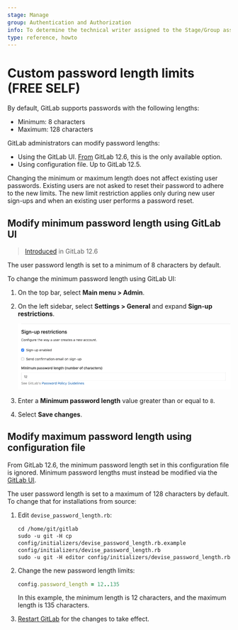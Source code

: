 ```yaml
---
stage: Manage
group: Authentication and Authorization
info: To determine the technical writer assigned to the Stage/Group associated with this page, see https://about.gitlab.com/handbook/product/ux/technical-writing/#assignments
type: reference, howto
---
```


# Custom password length limits **(FREE SELF)**

By default, GitLab supports passwords with the following lengths:

- Minimum: 8 characters
- Maximum: 128 characters

GitLab administrators can modify password lengths:

- Using the GitLab UI. [From](https://gitlab.com/gitlab-org/gitlab/-/merge_requests/20661) GitLab
  12.6, this is the only available option.
- Using configuration file. Up to GitLab 12.5.

Changing the minimum or maximum length does not affect existing user passwords. Existing users are
not asked to reset their password to adhere to the new limits. The new limit restriction applies
only during new user sign-ups and when an existing user performs a password reset.

## Modify minimum password length using GitLab UI

> [Introduced](https://gitlab.com/gitlab-org/gitlab/-/merge_requests/20661) in GitLab 12.6

The user password length is set to a minimum of 8 characters by default.

To change the minimum password length using GitLab UI:

1. On the top bar, select **Main menu > Admin**.
1. On the left sidebar, select **Settings > General** and expand **Sign-up restrictions**.

   ![Minimum password length settings](../user/admin_area/img/minimum_password_length_settings_v12_6.png)

1. Enter a **Minimum password length** value greater than or equal to `8`.
1. Select **Save changes**.

## Modify maximum password length using configuration file

From GitLab 12.6, the minimum password length set in this configuration file is ignored. Minimum password lengths must instead be modified via the [GitLab UI](#modify-minimum-password-length-using-gitlab-ui).

The user password length is set to a maximum of 128 characters by default.
To change that for installations from source:

1. Edit `devise_password_length.rb`:

   ```shell
   cd /home/git/gitlab
   sudo -u git -H cp config/initializers/devise_password_length.rb.example config/initializers/devise_password_length.rb
   sudo -u git -H editor config/initializers/devise_password_length.rb
   ```

1. Change the new password length limits:

   ```ruby
   config.password_length = 12..135
   ```

   In this example, the minimum length is 12 characters, and the maximum length
   is 135 characters.

1. [Restart GitLab](../administration/restart_gitlab.md#installations-from-source)
   for the changes to take effect.

<!-- ## Troubleshooting

Include any troubleshooting steps that you can foresee. If you know beforehand what issues
one might have when setting this up, or when something is changed, or on upgrading, it's
important to describe those, too. Think of things that may go wrong and include them here.
This is important to minimize requests for support, and to avoid doc comments with
questions that you know someone might ask.

Each scenario can be a third-level heading, e.g. `### Getting error message X`.
If you have none to add when creating a doc, leave this section in place
but commented out to help encourage others to add to it in the future. -->
